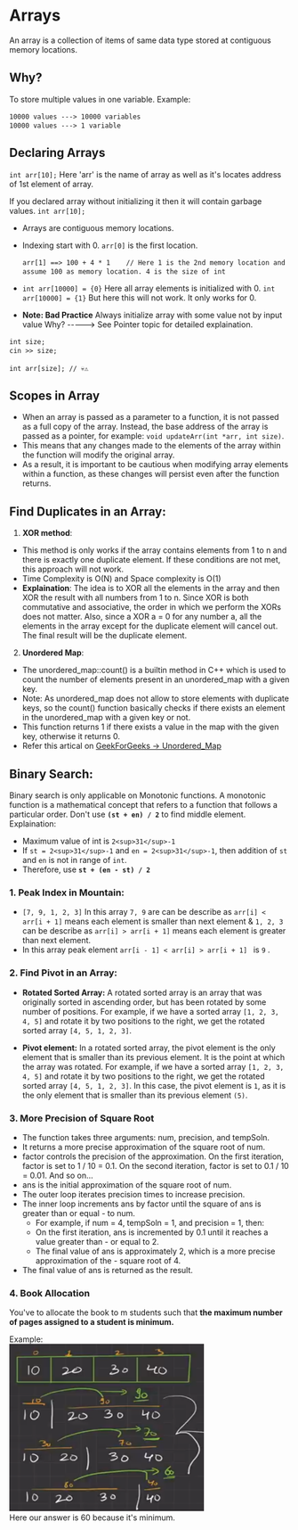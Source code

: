 # Arrays

An array is a collection of items of same data type stored at contiguous memory locations.

## Why?
To store multiple values in one variable.
Example: 
```
10000 values ---> 10000 variables
10000 values ---> 1 variable
```

## Declaring Arrays

`int arr[10];`
Here 'arr' is the name of array as well as it's locates address of 1st element of array.

If you declared array without initializing it then it will contain garbage values.
`int arr[10];`

- Arrays are contiguous memory locations.
- Indexing start with 0. `arr[0]` is the first location.
  ```
  arr[1] ==> 100 + 4 * 1    // Here 1 is the 2nd memory location and assume 100 as memory location. 4 is the size of int
  ```
- `int arr[10000] = {0}` Here all array elements is initialized with 0.
  `int arr[10000] = {1}` But here this will not work. It only works for 0.

- **Note: Bad Practice**
Always initialize array with some value not by input value
Why? -----> See Pointer topic for detailed explaination.
```
int size;
cin >> size;

int arr[size]; // 💀⚠️
```


## Scopes in Array
- When an array is passed as a parameter to a function, it is not passed as a full copy of the array. Instead, the base address of the array is passed as a pointer, for example: `void updateArr(int *arr, int size)`.
- This means that any changes made to the elements of the array within the function will modify the original array.
- As a result, it is important to be cautious when modifying array elements within a function, as these changes will persist even after the function returns.


## **Find Duplicates in an Array**:
1. **XOR method**: 
  - This method is only works if the array contains elements from 1 to n and there is exactly one duplicate element. If these conditions are not met, this approach will not work.
  - Time Complexity is O(N) and Space complexity is O(1)
  - **Explaination**:  The idea is to XOR all the elements in the array and then XOR the result with all numbers from 1 to n. Since XOR is both commutative and associative, the order in which we perform the XORs does not matter. Also, since a XOR a = 0 for any number a, all the elements in the array except for the duplicate element will cancel out. The final result will be the duplicate element.

2. **Unordered Map**:
  - The unordered_map::count() is a builtin method in C++ which is used to count the number of elements present in an unordered_map with a given key.
  - Note: As unordered_map does not allow to store elements with duplicate keys, so the count() function basically checks if there exists an element in the unordered_map with a given key or not.
  - This function returns 1 if there exists a value in the map with the given key, otherwise it returns 0.
  - Refer this artical on <a href="https://www.geeksforgeeks.org/unordered_map-count-in-c/">GeekForGeeks -> Unordered_Map</a>


## **Binary Search**:
Binary search is only applicable on Monotonic functions. A monotonic function is a mathematical concept that refers to a function that follows a particular order.
Don't use **`(st + en) / 2`** to find middle element.
Explaination:
  - Maximum value of int is `2<sup>31</sup>-1`
  - If `st = 2<sup>31</sup>-1` and `en = 2<sup>31</sup>-1`, then addition of `st` and `en` is not in range of `int`.
  - Therefore, use **`st + (en - st) / 2`**


### 1. **Peak Index in Mountain:** 
  - `[7, 9, 1, 2, 3]` In this array `7, 9` are can be describe as `arr[i] < arr[i + 1]` means each element is smaller than next element & `1, 2, 3` can be describe as `arr[i] > arr[i + 1]` means each element is greater than next element.
  - In this array peak element `arr[i - 1] < arr[i] > arr[i + 1] ` is `9` .


### 2. **Find Pivot in an Array:**
- **Rotated Sorted Array:** A rotated sorted array is an array that was originally sorted in ascending order, but has been rotated by some number of positions. For example, if we have a sorted array `[1, 2, 3, 4, 5]` and rotate it by two positions to the right, we get the rotated sorted array `[4, 5, 1, 2, 3]`.

- **Pivot element:** In a rotated sorted array, the pivot element is the only element that is smaller than its previous element. It is the point at which the array was rotated. For example, if we have a sorted array `[1, 2, 3, 4, 5]` and rotate it by two positions to the right, we get the rotated sorted array `[4, 5, 1, 2, 3]`. In this case, the pivot element is `1`, as it is the only element that is smaller than its previous element `(5)`.


### 3. More Precision of Square Root
- The function takes three arguments: num, precision, and tempSoln.
- It returns a more precise approximation of the square root of num.
- factor controls the precision of the approximation.
    On the first iteration, factor is set to 1 / 10 = 0.1.
    On the second iteration, factor is set to 0.1 / 10 = 0.01.
    And so on…
- ans is the initial approximation of the square root of num.
- The outer loop iterates precision times to increase precision.
- The inner loop increments ans by factor until the square of ans is greater than or equal - to num.
    - For example, if num = 4, tempSoln = 1, and precision = 1, then:
    - On the first iteration, ans is incremented by 0.1 until it reaches a value greater    than - or equal to 2.
    - The final value of ans is approximately 2, which is a more precise approximation of     the - square root of 4.
- The final value of ans is returned as the result.


### 4. Book Allocation
You've to allocate the book to m students such that **the maximum number of pages assigned to a student is minimum.**

Example: <br>
<img src="image.png" width=350px height=300px />
<br>
Here our answer is 60 because it's minimum.
